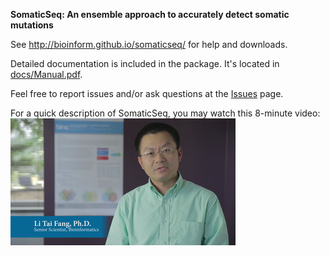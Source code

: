 <b>SomaticSeq: An ensemble approach to accurately detect somatic mutations</b>

See http://bioinform.github.io/somaticseq/ for help and downloads.

Detailed documentation is included in the package. It's located in [docs/Manual.pdf](docs/Manual.pdf "Documentation").

Feel free to report issues and/or ask questions at the [Issues](../../issues "Issues") page.

For a quick description of SomaticSeq, you may watch this 8-minute video:
[![SomaticSeq Video](SomaticSeqYoutube.png)](https://www.youtube.com/watch?v=MnJdTQWWN6w "SomaticSeq Video")
